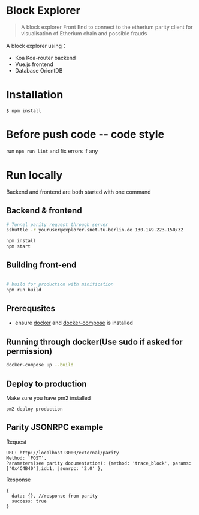 # Block Explorer

> A block explorer Front End to connect to the etherium parity client for visualisation of Etherium chain and possible frauds 

A block explorer using：

- Koa Koa-router backend
- Vue.js frontend
- Database OrientDB

# Installation

```
$ npm install
```
# Before push code -- code style
run `npm run lint` and fix errors if any

# Run locally

Backend and frontend are both started with one command

## Backend & frontend
```bash
# Tunnel parity request through server
sshuttle -r youruser@explorer.snet.tu-berlin.de 130.149.223.150/32

npm install
npm start

```

## Building front-end
```bash

# build for production with minification
npm run build
```

## Prerequsites
* ensure [docker](https://docs.docker.com/glossary/?term=installation) and [docker-compose](https://docs.docker.com/compose/install/) is installed

## Running through docker(Use sudo if asked for permission)
```bash
docker-compose up --build 
```

## Deploy to production
Make sure you have pm2 installed
```
pm2 deploy production
```

## Parity JSONRPC example
Request
```
URL: http://localhost:3000/external/parity
Method: 'POST',
Parameters(see parity documentation): {method: 'trace_block', params: ["0x4C4B40"],id:1, jsonrpc: '2.0' },
```

Response
```
{
  data: {}, //response from parity
  success: true
}
```
